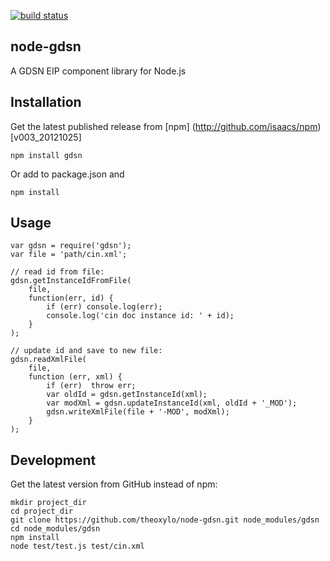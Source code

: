 [![build status](https://secure.travis-ci.org/theoxylo/node-gdsn.png)](http://travis-ci.org/theoxylo/node-gdsn)
## node-gdsn

A GDSN EIP component library for Node.js


## Installation

Get the latest published release from [npm] (http://github.com/isaacs/npm) [v003_20121025]

    npm install gdsn

Or add to package.json and 

    npm install


## Usage

    var gdsn = require('gdsn');
    var file = 'path/cin.xml';

    // read id from file:
    gdsn.getInstanceIdFromFile(
        file,
        function(err, id) {
            if (err) console.log(err);
            console.log('cin doc instance id: ' + id);
        }
    );
    
    // update id and save to new file:
    gdsn.readXmlFile(
        file,
        function (err, xml) {
            if (err)  throw err;
            var oldId = gdsn.getInstanceId(xml);
            var modXml = gdsn.updateInstanceId(xml, oldId + '_MOD');
            gdsn.writeXmlFile(file + '-MOD', modXml);
        }
    );


## Development
    
Get the latest version from GitHub instead of npm:

    mkdir project_dir
    cd project_dir
    git clone https://github.com/theoxylo/node-gdsn.git node_modules/gdsn
    cd node_modules/gdsn
    npm install
    node test/test.js test/cin.xml
